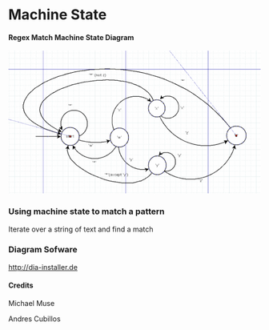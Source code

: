 # Machine State

#### Regex Match Machine State Diagram

![Mou icon](machineStateDiagram.png)


### Using machine state to match a pattern 

Iterate over a string of text and find a match

### Diagram Sofware
<http://dia-installer.de>

#### Credits

Michael Muse
  
Andres Cubillos
